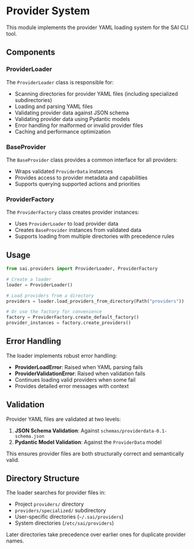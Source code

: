 # Provider System

This module implements the provider YAML loading system for the SAI CLI tool.

## Components

### ProviderLoader

The `ProviderLoader` class is responsible for:

- Scanning directories for provider YAML files (including specialized subdirectories)
- Loading and parsing YAML files
- Validating provider data against JSON schema
- Validating provider data using Pydantic models
- Error handling for malformed or invalid provider files
- Caching and performance optimization

### BaseProvider

The `BaseProvider` class provides a common interface for all providers:

- Wraps validated `ProviderData` instances
- Provides access to provider metadata and capabilities
- Supports querying supported actions and priorities

### ProviderFactory

The `ProviderFactory` class creates provider instances:

- Uses `ProviderLoader` to load provider data
- Creates `BaseProvider` instances from validated data
- Supports loading from multiple directories with precedence rules

## Usage

```python
from sai.providers import ProviderLoader, ProviderFactory

# Create a loader
loader = ProviderLoader()

# Load providers from a directory
providers = loader.load_providers_from_directory(Path("providers"))

# Or use the factory for convenience
factory = ProviderFactory.create_default_factory()
provider_instances = factory.create_providers()
```

## Error Handling

The loader implements robust error handling:

- **ProviderLoadError**: Raised when YAML parsing fails
- **ProviderValidationError**: Raised when validation fails
- Continues loading valid providers when some fail
- Provides detailed error messages with context

## Validation

Provider YAML files are validated at two levels:

1. **JSON Schema Validation**: Against `schemas/providerdata-0.1-schema.json`
2. **Pydantic Model Validation**: Against the `ProviderData` model

This ensures provider files are both structurally correct and semantically valid.

## Directory Structure

The loader searches for provider files in:

- Project `providers/` directory
- `providers/specialized/` subdirectory  
- User-specific directories (`~/.sai/providers`)
- System directories (`/etc/sai/providers`)

Later directories take precedence over earlier ones for duplicate provider names.